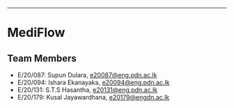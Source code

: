 ___
# MediFlow

## Team Members
-  E/20/087: Supun Dulara, [e20087@eng.pdn.ac.lk](mailto:e20087@eng.pdn.ac.lk)
-  E/20/094: Ishara Ekanayaka, [e20094@eng.pdn.ac.lk](mailto:e20094@eng.pdn.ac.lk)
-  E/20/131: S.T.S Hasantha, [e20131@eng.pdn.ac.lk](mailto:e20131@eng.pdn.ac.lk)
-  E/20/179: Kusal Jayawardhana, [e20179@engdn.ac.lk](mailto:e20179@engdn.ac.lk)
